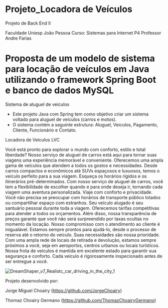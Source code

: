 # Projeto_Locadora de Veículos
Projeto de Back End II

Faculdade Uniesp João Pessoa
Curso: Sistemas para Internet P4
Professor Andre Farias

# Proposta de um modelo de sistema para locação de veículos em Java utilizando o framework Spring Boot e banco de dados MySQL

Sistema de aluguel de veiculos

- Este projeto Java com Spring tem como objetivo criar um sistema voltado para aluguel de veículos (carros e motos).
- O sistema contém a seguinte estrutura: Aluguel, Veiculos, Pagamento, Cliente, Funcionário e Contato.

Locadora de Veículos LVC

Você está pronto para explorar o mundo com conforto, estilo e total liberdade? Nosso serviço de aluguel de carros está aqui para tornar suas viagens uma experiência memorável e conveniente. Oferecemos uma ampla gama de veículos que atendem a todos os gostos e necessidades. Desde carros compactos e econômicos até SUVs espaçosos e luxuosos, temos o veículo perfeito para a sua viagem. Esqueça os horários rígidos e os itinerários pré-determinados. Com nosso serviço de aluguel de carros, você tem a flexibilidade de escolher quando e para onde deseja ir, tornando cada viagem uma aventura personalizada. Viaje com conforto e privacidade. Você não precisa se preocupar com horários de transporte público lotados ou compartilhar espaço com estranhos. Seu veículo alugado é seu santuário pessoal durante toda a viagem. Oferecemos tarifas competitivas para atender a todos os orçamentos. Além disso, nossa transparência de preços garante que você não será surpreendido por taxas ocultas no momento da locação. Nosso compromisso com o atendimento ao cliente é inigualável. Estamos sempre prontos para ajudá-lo, desde o processo de reserva até o retorno do veículo. Suas necessidades são nossa prioridade. Com uma ampla rede de locais de retirada e devolução, estamos sempre próximos a você, seja em aeroportos, centros urbanos ou locais turísticos. Nossa frota de veículos é mantida em excelente estado para garantir sua segurança e conforto. Cada veículo é rigorosamente inspecionado antes de ser entregue a você.

![DreamShaper_v7_Realistc_car_driving_in_the_city_1](https://github.com/ThomazChoairyGermano/Projeto_Banco/assets/101337088/eb9d74ef-95a6-4904-a4f0-1d4ca86c0ace)


Projeto desenvolvido por:

Jorge Miguel Choairy (https://github.com/JorgeChoairy)

Thomaz Choairy Germano (https://github.com/ThomazChoairyGermano)
